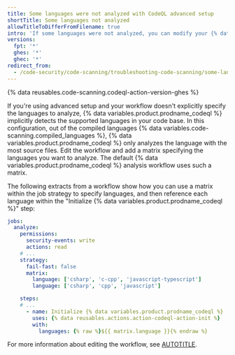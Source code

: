 ```yaml
---
title: Some languages were not analyzed with CodeQL advanced setup
shortTitle: Some languages not analyzed
allowTitleToDifferFromFilename: true
intro: 'If some languages were not analyzed, you can modify your {% data variables.product.prodname_code_scanning %} workflow to add a matrix specifying the languages you want to analyze.'
versions:
  fpt: '*'
  ghes: '*'
  ghec: '*'
redirect_from:
  - /code-security/code-scanning/troubleshooting-code-scanning/some-languages-were-not-analyzed
---
```


{% data reusables.code-scanning.codeql-action-version-ghes %}

If you're using advanced setup and your workflow doesn't explicitly specify the languages to analyze, {% data variables.product.prodname_codeql %} implicitly detects the supported languages in your code base. In this configuration, out of the compiled languages {% data variables.code-scanning.compiled_languages %}, {% data variables.product.prodname_codeql %} only analyzes the language with the most source files. Edit the workflow and add a matrix specifying the languages you want to analyze. The default {% data variables.product.prodname_codeql %} analysis workflow uses such a matrix.

  The following extracts from a workflow show how you can use a matrix within the job strategy to specify languages, and then reference each language within the "Initialize {% data variables.product.prodname_codeql %}" step:

  ```yaml
  jobs:
    analyze:
      permissions:
        security-events: write
        actions: read
      # ...
      strategy:
        fail-fast: false
        matrix: 
          language: ['csharp', 'c-cpp', 'javascript-typescript'] 
          language: ['csharp', 'cpp', 'javascript'] 

      steps:
      # ...
        - name: Initialize {% data variables.product.prodname_codeql %}
          uses: {% data reusables.actions.action-codeql-action-init %}
          with:
            languages: {% raw %}${{ matrix.language }}{% endraw %}
  ```

  For more information about editing the workflow, see [AUTOTITLE](/code-security/code-scanning/creating-an-advanced-setup-for-code-scanning/customizing-your-advanced-setup-for-code-scanning).
